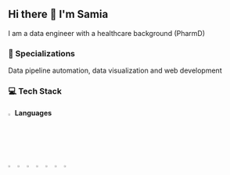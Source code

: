 
## Hi there 👋 I'm Samia

<!--
**samiaab1990/samiaab1990** is a ✨ _special_ ✨ repository because its `README.md` (this file) appears on your GitHub profile.


Here are some ideas to get you started:

- 🔭 I’m currently working on ...
- 🌱 I’m currently learning ...
- 👯 I’m looking to collaborate on ...
- 🤔 I’m looking for help with ...
- 💬 Ask me about ...
- 📫 How to reach me: ...

- ⚡ Fun fact: ...
-->
I am a data engineer with a healthcare background (PharmD)
### 🌟 Specializations
Data pipeline automation, data visualization and web development
### 💻 Tech Stack 
#### <img src=https://github.com/FortAwesome/Font-Awesome/blob/master/svgs/solid/code.svg width=2% height=2%/> Languages 
<span><img src="https://cdn.jsdelivr.net/gh/devicons/devicon@latest/icons/r/r-original.svg" width=3% height=3%/> 
      <img src="https://cdn.jsdelivr.net/gh/devicons/devicon@latest/icons/python/python-original.svg" width=3% height=3%/>
      <img src="https://cdn.jsdelivr.net/gh/devicons/devicon@latest/icons/postgresql/postgresql-original-wordmark.svg" width=3% height=3% />
      <img src="https://cdn.jsdelivr.net/gh/devicons/devicon@latest/icons/html5/html5-original-wordmark.svg" width=3% height=3%/>
      <img src="https://cdn.jsdelivr.net/gh/devicons/devicon@latest/icons/css3/css3-original-wordmark.svg" width=3% height=3%/>
      <img src="https://cdn.jsdelivr.net/gh/devicons/devicon@latest/icons/javascript/javascript-original.svg" width=3% height=3%/>
      <img src="https://cdn.jsdelivr.net/gh/devicons/devicon@latest/icons/c/c-original.svg" width=3% height=3%/>          
</span>

